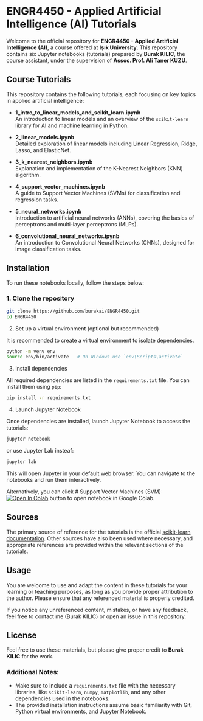 # ENGR4450 - Applied Artificial Intelligence (AI) Tutorials

Welcome to the official repository for **ENGR4450 - Applied Artificial Intelligence (AI)**, a course offered at **Işık University**. This repository contains six Jupyter notebooks (tutorials) prepared by **Burak KILIC**, the course assistant, under the supervision of **Assoc. Prof. Ali Taner KUZU**.

## Course Tutorials

This repository contains the following tutorials, each focusing on key topics in applied artificial intelligence:

- **1_intro_to_linear_models_and_scikit_learn.ipynb**  
   An introduction to linear models and an overview of the `scikit-learn` library for AI and machine learning in Python.

- **2_linear_models.ipynb**  
   Detailed exploration of linear models including Linear Regression, Ridge, Lasso, and ElasticNet.

- **3_k_nearest_neighbors.ipynb**  
   Explanation and implementation of the K-Nearest Neighbors (KNN) algorithm.

- **4_support_vector_machines.ipynb**  
   A guide to Support Vector Machines (SVMs) for classification and regression tasks.

- **5_neural_networks.ipynb**  
   Introduction to artificial neural networks (ANNs), covering the basics of perceptrons and multi-layer perceptrons (MLPs).

- **6_convolutional_neural_networks.ipynb**  
   An introduction to Convolutional Neural Networks (CNNs), designed for image classification tasks.

## Installation

To run these notebooks locally, follow the steps below:

### 1. Clone the repository

```bash
git clone https://github.com/burakai/ENGR4450.git
cd ENGR4450
```
2. Set up a virtual environment (optional but recommended)

It is recommended to create a virtual environment to isolate dependencies.
```bash
python -m venv env
source env/bin/activate   # On Windows use `env\Scripts\activate`
```
3. Install dependencies

All required dependencies are listed in the `requirements.txt` file. You can install them using `pip`:
```bash
pip install -r requirements.txt
```
4. Launch Jupyter Notebook

Once dependencies are installed, launch Jupyter Notebook to access the tutorials:
```bash
jupyter notebook
```
or use Jupyter Lab insteaf:

```bash
jupyter lab
```
This will open Jupyter in your default web browser. You can navigate to the notebooks and run them interactively.

Alternatively, you can click # Support Vector Machines (SVM) <a href="https://colab.research.google.com/github/burakai/ENGR4450/blob/main/4_support-vector-machines.ipynb" target="_parent"><img src="https://colab.research.google.com/assets/colab-badge.svg" alt="Open In Colab"/></a>
button to open notebook in Google Colab.

## Sources

The primary source of reference for the tutorials is the official [scikit-learn documentation](https://scikit-learn.org/stable/documentation.html). Other sources have also been used where necessary, and appropriate references are provided within the relevant sections of the tutorials.

## Usage

You are welcome to use and adapt the content in these tutorials for your learning or teaching purposes, as long as you provide proper attribution to the author. Please ensure that any referenced material is properly credited.

If you notice any unreferenced content, mistakes, or have any feedback, feel free to contact me (Burak KILIC) or open an issue in this repository.

## License

Feel free to use these materials, but please give proper credit to **Burak KILIC** for the work.

### Additional Notes:
- Make sure to include a `requirements.txt` file with the necessary libraries, like `scikit-learn`, `numpy`, `matplotlib`, and any other dependencies used in the notebooks.
- The provided installation instructions assume basic familiarity with Git, Python virtual environments, and Jupyter Notebook.
